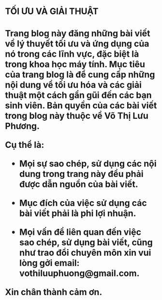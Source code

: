 <h1> TỐI ƯU VÀ GIẢI THUẬT <h1>
  <div>
<p>  Trang blog này đăng những bài viết về lý thuyết tối ưu và ứng dụng của nó trong các lĩnh vực, đặc biệt là trong khoa học máy tính.
  Mục tiêu của trang blog là để cung cấp những nội dung về tối ưu hóa và các giải thuật một cách gần gũi đến các bạn sinh viên.
  Bản quyền của các bài viết trong blog này thuộc về Võ Thị Lưu Phương. </p>
<p>  Cụ thể là: </p>
  <ul>
  <li>
   <p> Mọi sự sao chép, sử dụng các nội dung trong trang này đều phải được dẫn nguồn của bài viết.</p>
    </li>
    <li>
   <p> Mục đích của việc sử dụng các bài viết phải là phi lợi nhuận. </p>
 </li>
   <li>
    <p> Mọi vấn đề liên quan đến việc sao chép, sử dụng bài viết, cũng như trao đổi chuyên môn xin vui lòng gởi email: vothiluuphuong@gmail.com. </p>
      </li>
       </div>
      Xin chân thành cảm ơn.
